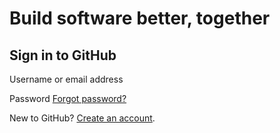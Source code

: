 # Build software better, together

## Sign in to GitHub

 Username or email address

 Password [Forgot password?](https://github.com/password_reset)

 New to GitHub? [Create an account](https://github.com/join?return_to=https%3A%2F%2Fgithub.com%2FSkydiveMike%2Ftemplates%2Fpull%2Fnew%2Fmaster&source=login).


